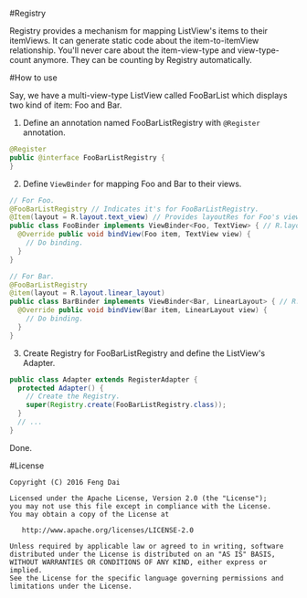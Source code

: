 #Registry

Registry provides a mechanism for mapping ListView's items to their itemViews. It can generate static code about the item-to-itemView relationship. You'll never care about the item-view-type and view-type-count anymore. They can be counting by Registry automatically.

#How to use

Say, we have a multi-view-type ListView called FooBarList which displays two kind of item: Foo and Bar.

1. Define an annotation named FooBarListRegistry with ```@Register``` annotation.
```java
@Register
public @interface FooBarListRegistry {
}
```

2. Define ```ViewBinder``` for mapping Foo and Bar to their views.
```java
// For Foo.
@FooBarListRegistry // Indicates it's for FooBarListRegistry.
@Item(layout = R.layout.text_view) // Provides layoutRes for Foo's view.
public class FooBinder implements ViewBinder<Foo, TextView> { // R.layout.text_view is a TextView.
  @Override public void bindView(Foo item, TextView view) {
    // Do binding.
  }
}
```
```java
// For Bar.
@FooBarListRegistry
@item(layout = R.layout.linear_layout)
public class BarBinder implements ViewBinder<Bar, LinearLayout> { // R.layout.linear_layout is a LinearLayout.
  @Override public void bindView(Bar item, LinearLayout view) {
    // Do binding.
  }
}
```

3. Create Registry for FooBarListRegistry and define the ListView's Adapter.
```java
public class Adapter extends RegisterAdapter {
  protected Adapter() {
    // Create the Registry.
    super(Registry.create(FooBarListRegistry.class));
  }
  // ...
}
```

Done.

#License

    Copyright (C) 2016 Feng Dai

    Licensed under the Apache License, Version 2.0 (the "License");
    you may not use this file except in compliance with the License.
    You may obtain a copy of the License at

       http://www.apache.org/licenses/LICENSE-2.0

    Unless required by applicable law or agreed to in writing, software
    distributed under the License is distributed on an "AS IS" BASIS,
    WITHOUT WARRANTIES OR CONDITIONS OF ANY KIND, either express or implied.
    See the License for the specific language governing permissions and
    limitations under the License.
